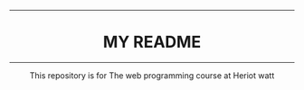 <hr>
<div style="text-align:center">
<h1>MY README</h1>
<hr>
This repository is for The web programming course at Heriot watt 
